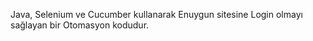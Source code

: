 Java, Selenium ve Cucumber kullanarak Enuygun sitesine Login olmayı sağlayan bir Otomasyon kodudur.
